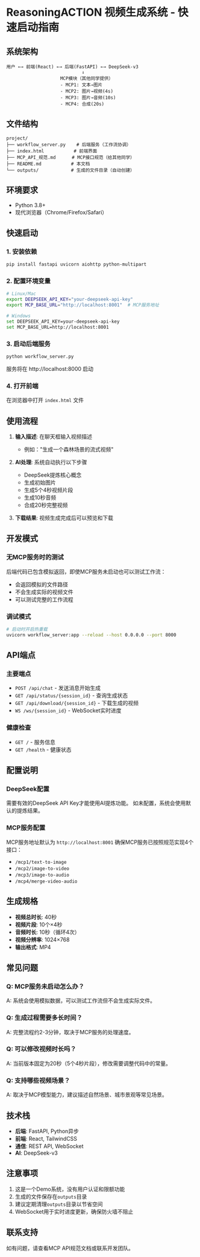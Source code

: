 # ReasoningACTION 视频生成系统 - 快速启动指南

## 系统架构
```
用户 ←→ 前端(React) ←→ 后端(FastAPI) ←→ DeepSeek-v3
                            ↓
                    MCP模块（其他同学提供）
                    - MCP1: 文本→图片
                    - MCP2: 图片→视频(4s)
                    - MCP3: 图片→音频(10s)  
                    - MCP4: 合成(20s)
```

## 文件结构
```
project/
├── workflow_server.py    # 后端服务（工作流协调）
├── index.html           # 前端界面
├── MCP_API_规范.md      # MCP接口规范（给其他同学）
├── README.md           # 本文档
└── outputs/            # 生成的文件目录（自动创建）
```

## 环境要求
- Python 3.8+
- 现代浏览器（Chrome/Firefox/Safari）

## 快速启动

### 1. 安装依赖
```bash
pip install fastapi uvicorn aiohttp python-multipart
```

### 2. 配置环境变量
```bash
# Linux/Mac
export DEEPSEEK_API_KEY="your-deepseek-api-key"
export MCP_BASE_URL="http://localhost:8001"  # MCP服务地址

# Windows
set DEEPSEEK_API_KEY=your-deepseek-api-key
set MCP_BASE_URL=http://localhost:8001
```

### 3. 启动后端服务
```bash
python workflow_server.py
```
服务将在 http://localhost:8000 启动

### 4. 打开前端
在浏览器中打开 `index.html` 文件

## 使用流程

1. **输入描述**: 在聊天框输入视频描述
   - 例如："生成一个森林场景的流式视频"

2. **AI处理**: 系统自动执行以下步骤
   - DeepSeek提炼核心概念
   - 生成初始图片
   - 生成5个4秒视频片段
   - 生成10秒音频
   - 合成20秒完整视频

3. **下载结果**: 视频生成完成后可以预览和下载

## 开发模式

### 无MCP服务时的测试
后端代码已包含模拟返回，即使MCP服务未启动也可以测试工作流：
- 会返回模拟的文件路径
- 不会生成实际的视频文件
- 可以测试完整的工作流程

### 调试模式
```bash
# 启动时开启热重载
uvicorn workflow_server:app --reload --host 0.0.0.0 --port 8000
```

## API端点

### 主要端点
- `POST /api/chat` - 发送消息开始生成
- `GET /api/status/{session_id}` - 查询生成状态
- `GET /api/download/{session_id}` - 下载生成的视频
- `WS /ws/{session_id}` - WebSocket实时进度

### 健康检查
- `GET /` - 服务信息
- `GET /health` - 健康状态

## 配置说明

### DeepSeek配置
需要有效的DeepSeek API Key才能使用AI提炼功能。
如未配置，系统会使用默认的提炼结果。

### MCP服务配置
MCP服务地址默认为 `http://localhost:8001`
确保MCP服务已按照规范实现4个接口：
- `/mcp1/text-to-image`
- `/mcp2/image-to-video`
- `/mcp3/image-to-audio`
- `/mcp4/merge-video-audio`

## 生成规格
- **视频总时长**: 40秒
- **视频片段**: 10个×4秒
- **音频时长**: 10秒（循环4次）
- **视频分辨率**: 1024×768
- **输出格式**: MP4

## 常见问题

### Q: MCP服务未启动怎么办？
A: 系统会使用模拟数据，可以测试工作流但不会生成实际文件。

### Q: 生成过程需要多长时间？
A: 完整流程约2-3分钟，取决于MCP服务的处理速度。

### Q: 可以修改视频时长吗？
A: 当前版本固定为20秒（5个4秒片段），修改需要调整代码中的常量。

### Q: 支持哪些视频场景？
A: 取决于MCP模型能力，建议描述自然场景、城市景观等常见场景。

## 技术栈
- **后端**: FastAPI, Python异步
- **前端**: React, TailwindCSS
- **通信**: REST API, WebSocket
- **AI**: DeepSeek-v3

## 注意事项
1. 这是一个Demo系统，没有用户认证和限额功能
2. 生成的文件保存在`outputs`目录
3. 建议定期清理`outputs`目录以节省空间
4. WebSocket用于实时进度更新，确保防火墙不阻止

## 联系支持
如有问题，请查看MCP API规范文档或联系开发团队。